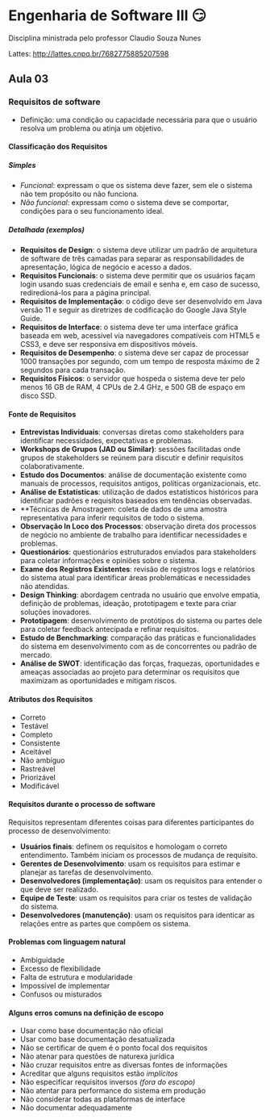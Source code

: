 # Engenharia de Software III 😏
Disciplina ministrada pelo professor Claudio Souza Nunes


Lattes:  http://lattes.cnpq.br/7682775885207598

## Aula 03
### Requisitos de software

- Definição: uma condição ou capacidade necessária para que o usuário resolva um problema ou atinja um objetivo.
  
#### Classificação dos Requisitos
##### Simples
- *Funcional*: expressam o que os sistema deve fazer, sem ele o sistema não tem propósito ou não funciona.
- *Não funcional*: expressam como o sistema deve se comportar, condições para o seu funcionamento ideal.

##### Detalhada (exemplos) 
- **Requisitos de Design**: o sistema deve utilizar um padrão de arquitetura de software de três camadas para separar as responsabilidades de apresentação, lógica de negócio e acesso a dados.
- **Requisitos Funcionais**: o sistema deve permitir que os usuários façam login usando suas credenciais de email e senha e, em caso de sucesso, rediredioná-los para a página principal.
- **Requisitos de Implementação**: o código deve ser desenvolvido em Java versão 11 e seguir as diretrizes de codificação do Google Java Style Guide.
- **Requisitos de Interface**: o sistema deve ter uma interface gráfica baseada em web, acessível via navegadores compatíveis com HTML5 e CSS3, e deve ser responsiva em dispositivos móveis.
- **Requisitos de Desempenho**: o sistema deve ser capaz de processar 1000 transações por segundo, com um tempo de resposta máximo de 2 segundos para cada transação.
- **Requisitos Físicos**: o servidor que hospeda o sistema deve ter pelo menos 16 GB de RAM, 4 CPUs de 2.4 GHz, e 500 GB de espaço em disco SSD.

#### Fonte de Requisitos
- **Entrevistas Individuais**: conversas diretas como stakeholders para identificar necessidades, expectativas e problemas.
- **Workshops de Grupos (JAD ou Similar)**: sessões facilitadas onde grupos de stakeholders se reúnem para discutir e definir requisitos colaborativamente.
- **Estudo dos Documentos**: análise de documentação existente como manuais de processos, requisitos antigos, políticas organizacionais, etc.
- **Análise de Estatísticas**: utilização de dados estatísticos históricos para identificar padrões e requisitos baseados em tendências observadas.
- **Técnicas de Amostragem: coleta de dados de uma amostra representativa para inferir requisitos de todo o sistema.
- **Observação In Loco dos Processos**: observação direta dos processos de negócio no ambiente de trabalho para identificar necessidades e problemas.
- **Questionários**: questionários estruturados enviados para stakeholders para coletar informações e opiniões sobre o sistema.
- **Exame dos Registros Existentes**: revisão de registros logs e relatórios do sistema atual para identificar áreas problemáticas e necessidades não atendidas.
- **Design Thinking**: abordagem centrada no usuário que envolve empatia, definição de problemas, ideação, prototipagem e texte para criar soluções inovadores.
- **Prototipagem**: desenvolvimento de protótipos do sistema ou partes dele para coletar feedback antecipada e refinar requisitos.
- **Estudo de Benchmarking**: comparação das práticas e funcionalidades do sistema em desenvolvimento com as de concorrentes ou padrão de mercado.
- **Análise de SWOT**: identificação das forças, fraquezas, oportunidades e ameaças associadas ao projeto para determinar os requisitos que maximizam as oportunidades e mitigam riscos.

#### Atributos dos Requisitos
- Correto
- Testável
- Completo
- Consistente
- Aceitável
- Não ambíguo
- Rastreável
- Priorizável
- Modificável

#### Requisitos durante o processo de software
Requisitos representam diferentes coisas para diferentes participantes do processo de desenvolvimento:
- **Usuários finais**: definem os requisitos e homologam o correto entendimento. Também iniciam os processos de mudança de requisito.
- **Gerentes de Desenvolvimento**: usam os requisitos para estimar e planejar as tarefas de desenvolvimento.
- **Desenvolvedores (implementação)**: usam os requisitos para entender o que deve ser realizado.
- **Equipe de Teste**: usam os requisitos para criar os testes de validação do sistema.
- **Desenvolvedores (manutenção)**: usam os requisitos para identicar as relações entre as partes que compõem os sistema.

#### Problemas com linguagem natural
- Ambiguidade
- Excesso de flexibilidade
- Falta de estrutura e modularidade
- Impossível de implementar
- Confusos ou misturados

#### Alguns erros comuns na definição de escopo
- Usar como base documentação não oficial
- Usar como base documentação desatualizada
- Não se certificar de quem é o ponto focal dos requisitos
- Não atenar para questões de naturexa jurídica
- Não cruzar requisitos entre as diversas fontes de informações
- Acreditar que alguns requisitos estão *implícitos*
- Não especificar requisitos inversos *(fora do escopo)*
- Não atentar para performance do sistema em produção
- Não considerar todas as plataformas de interface
- Não documentar adequadamente


  
  


  

